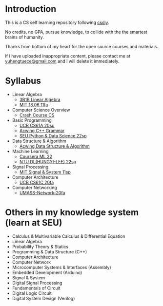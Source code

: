 # Introduction

This is a CS self learning repository following [csdiy](https://csdiy.wiki/).

No credits, no GPA, pursue knowledge, to collide with the the smartest brains of humanity.

Thanks from bottom of my heart for the open source courses and materials.

If I have uploaded inappropriate content, please contact me at yuhengtuece@gmail.com and I will delete it immediately.

# Syllabus

- Linear Algebra
  - [3B1B Linear Algebra](https://github.com/yuhengtu/CS-self-learning/tree/master/Linear-Algebra/3B1B-essence-LA)
  - [MIT 18.06 11fa](https://github.com/yuhengtu/CS-self-learning/tree/master/Linear-Algebra/MIT-1806-11fa)
- Computer Science Overview
  - [Crash Course CS](https://github.com/yuhengtu/CS-self-learning/tree/master/Computer-Science-Overview/Crash-Course-CS)
- Basic Programming
  - [UCB CS61A 20su](https://github.com/yuhengtu/CS-self-learning/tree/master/Basic-Programming/UCB-CS61A-20su)
  - [Acwing C++ Grammar](https://github.com/yuhengtu/CS-self-learning/tree/master/Basic-Programming/Acwing-C%2B%2BGrammar)
  - [SEU Python & Data Science 22sp](https://github.com/yuhengtu/CS-self-learning/tree/master/Basic-Programming/SEU-Python-and-Data-Science)
- Data Structure & Algorithm
  - [Acwing Data Structure & Algorithm](https://github.com/yuhengtu/CS-self-learning/tree/master/Data-Structure-and-Algorithm/Acwing-Acwing-Data-Structure-and-Algorithm)
- Machine Learning
  - [Coursera ML 22](https://github.com/yuhengtu/CS-self-learning/tree/master/Machine-Learning/Coursera-ML-22)
  - [NTU DL(HUNGYI-LEE) 22sp](https://github.com/yuhengtu/CS-self-learning/tree/master/Machine-Learning/NTU-DL(HUNGYI-LEE)-22sp)
- Signal Processing
  - [MIT Signal & System 11sp](https://github.com/yuhengtu/CS-self-learning/tree/master/Signal-Processing/MIT-Signal-System-11sp)
- Computer Architecture
  - [UCB CS61C 20fa](https://github.com/yuhengtu/CS-self-learning/tree/master/Computer-Architecture/UCB-CS61C-20fa)
- Computer Networking
  - [UMASS-Network-20fa](https://github.com/yuhengtu/CS-self-learning/tree/master/Computer-Network/UMASS-Network-20fa)

# Others in my knowledge system (learn at SEU)

- Calculus & Multivariable Calculus & Differential Equation
- Linear Algebra
- Probability Theory & Statics
- Programming & Data Structure (C++)
- Computer Architecture
- Computer Network
- Microcomputer Systems & Interfaces (Assembly)
- Embedded Development (Arduino)
- Signal & System
- Digital Signal Processing
- Fundamentals of Circuit
- Digital Logic Circuit
- Digital System Design (Verilog)
